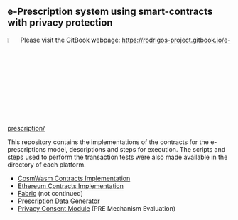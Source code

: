 
## e-Prescription system using smart-contracts with privacy protection

 <img src="https://user-images.githubusercontent.com/73913021/216422815-71caf77c-a865-479b-a359-0ad041d91006.png"  width=5% height=5%> Please visit the GitBook webpage: https://rodrigos-project.gitbook.io/e-prescription/ 

This repository contains the implementations of the contracts for the e-prescriptions model, descriptions and steps for execution. The scripts and steps used to perform the transaction tests were also made available in the directory of each platform.

 - [CosmWasm Contracts Implementation](https://github.com/rodrigodg1/e-prescription/tree/master/CosmWasm)
 - [Ethereum Contracts Implementation](https://github.com/rodrigodg1/e-prescription/tree/master/Ethereum)
- [Fabric](https://github.com/rodrigodg1/e-prescription/tree/master/Hyperledger-Fabric) (not continued)
- [Prescription Data Generator](https://github.com/rodrigodg1/e-prescription/tree/master/prescription-data-generator)
- [Privacy Consent Module](https://github.com/rodrigodg1/e-prescription/tree/master/privacy-consent) (PRE Mechanism Evaluation)

